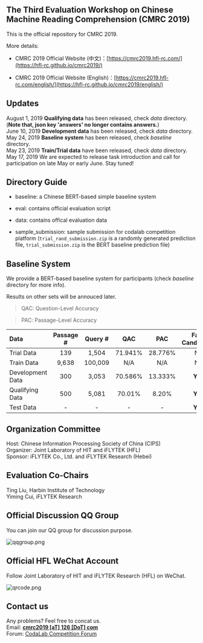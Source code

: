 ## The Third Evaluation Workshop on Chinese Machine Reading Comprehension (CMRC 2019)

This is the official repository for CMRC 2019.

More details:

- CMRC 2019 Official Website (中文)：[https://cmrc2019.hfl-rc.com/](https://hfl-rc.github.io/cmrc2019/)

- CMRC 2019 Official Website (English)：[https://cmrc2019.hfl-rc.com/english/](https://hfl-rc.github.io/cmrc2019/english/)

## Updates
August 1, 2019	**Qualifying data** has been released, check *data* directory. (**Note that, json key 'answers' no longer contains answers.**)  
June 10, 2019	**Development data** has been released, check *data* directory.  
May 24, 2019  **Baseline system** has been released, check *baseline* directory.  
May 23, 2019  **Train/Trial data** have been released, check *data* directory.  
May 17, 2019	We are expected to release task introduction and call for participation on late May or early June. Stay tuned!  

## Directory Guide

- baseline: a Chinese BERT-based simple baseline system

- eval: contains official evaluation script

- data: contains offical evaluation data

- sample_submission: sample submission for codalab competition platform (`trial_rand_submission.zip` is a randomly generated prediction file, `trial_submission.zip` is the BERT baseline prediction file)


## Baseline System

We provide a BERT-based baseline system for participants (check *baseline* directory for more info).

Results on other sets will be annouced later.

> QAC: Question-Level Accuracy

> PAC: Passage-Level Accuracy

| Data | Passage # | Query # | QAC | PAC | Fake Candidates | Availability |
| :------ | :-----: | :-----: | :-----: | :-----: | :-----: | :----- | 
| Trial Data | 139 | 1,504 | 71.941% | 28.776% | No | Public |
| Train Data | 9,638 | 100,009 | N/A | N/A | No | Public |
| Development Data | 300 | 3,053 | 70.586% | 13.333% | **Yes** | Public |
| Qualifying Data | 500 | 5,081 | 70.01% | 8.20% | **Yes** | Semi-Hidden |
| Test Data | - | - |  - | - | **Yes** | Hidden |


## Organization Committee
Host: Chinese Information Processing Society of China (CIPS)  
Organizer: Joint Laboratory of HIT and iFLYTEK (HFL)  
Sponsor: iFLYTEK Co., Ltd. and iFLYTEK Research (Hebei)  

## Evaluation Co-Chairs
Ting Liu, Harbin Institute of Technology  
Yiming Cui, iFLYTEK Research

## Official Discussion QQ Group
You can join our QQ group for discussion purpose.

![qqgroup.png](https://github.com/ymcui/cmrc2019/raw/master/qqgroup.png) 


## Official HFL WeChat Account
Follow Joint Laboratory of HIT and iFLYTEK Research (HFL) on WeChat.

![qrcode.png](https://github.com/ymcui/cmrc2019/raw/master/qrcode.jpg)


## Contact us
Any problems? Feel free to concat us.  
Email: **[cmrc2019 [aT] 126 [DoT] com](mailto:cmrc2019@126.com)**  
Forum: [CodaLab Competition Forum](https://competitions.codalab.org/forums/19781/)
